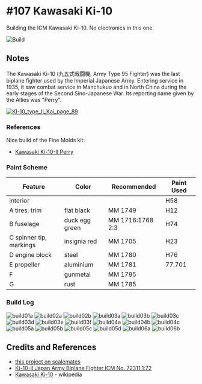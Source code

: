 # #107 Kawasaki Ki-10

Building the ICM Kawasaki Ki-10. No electronics in this one.

![Build](./assets/KawasakiKi10_build.jpg?raw=true)

## Notes

The Kawasaki Ki-10 (九五式戦闘機, Army Type 95 Fighter) was the last biplane fighter used by the Imperial Japanese Army.
Entering service in 1935, it saw combat service in Manchukuo and in North China during the early stages of the Second Sino-Japanese War. Its reporting name given by the Allies was "Perry".

[![KI-10_type_II_Kai_page_89](./assets/KI-10_type_II_Kai_page_89.jpg?raw=true)](https://en.wikipedia.org/wiki/Kawasaki_Ki-10)

### References

Nice build of the Fine Molds kit:

* [Kawasaki Ki-10-II Perry](https://www.modellversium.de/galerie/23-flugzeuge-ww1/4405-kawasaki-ki-10-ii-perry.html)

### Paint Scheme

| Feature               | Color                | Recommended      | Paint Used |
|-----------------------|----------------------|------------------|------------|
| interior              |                      |                  | H58        |
| A tires, trim         | flat black           | MM 1749          | H12        |
| B fuselage            | duck egg green       | MM 1716:1768 2:3 | H74        |
| C spinner tip, markings | insignia red       | MM 1705          | H23        |
| D engine block        | steel                | MM 1780          | H76        |
| E propeller           | aluminium            | MM 1781          | 77.701     |
| F                     | gunmetal             | MM 1795          |            |
| G                     | rust                 | MM 1785          |            |

### Build Log

![build01a](./assets/build01a.jpg?raw=true)
![build02a](./assets/build02a.jpg?raw=true)
![build02b](./assets/build02b.jpg?raw=true)
![build03a](./assets/build03a.jpg?raw=true)
![build03b](./assets/build03b.jpg?raw=true)
![build03c](./assets/build03c.jpg?raw=true)
![build03d](./assets/build03d.jpg?raw=true)
![build03e](./assets/build03e.jpg?raw=true)
![build03f](./assets/build03f.jpg?raw=true)
![build04a](./assets/build04a.jpg?raw=true)
![build04b](./assets/build04b.jpg?raw=true)
![build04c](./assets/build04c.jpg?raw=true)
![build05a](./assets/build05a.jpg?raw=true)
![build05b](./assets/build05b.jpg?raw=true)
![build05c](./assets/build05c.jpg?raw=true)
![build05d](./assets/build05d.jpg?raw=true)
![build06a](./assets/build06a.jpg?raw=true)
![build06b](./assets/build06b.jpg?raw=true)

## Credits and References

* [this project on scalemates](https://www.scalemates.com/profiles/mate.php?id=74137&p=projects&project=157297)
* [Ki-10-II Japan Army Biplane Fighter ICM No. 72311 1:72](https://www.scalemates.com/kits/icm-72311-ki-10-ii--644092)
* [Kawasaki Ki-10](https://en.wikipedia.org/wiki/Kawasaki_Ki-10) - wikipedia
